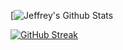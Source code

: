 

<!--
**jmillan736/jmillan736** is a ✨ _special_ ✨ repository because its `README.md` (this file) appears on your GitHub profile.

Here are some ideas to get you started:

- 🔭 I’m currently working on ...
- 🌱 I’m currently learning ...
- 👯 I’m looking to collaborate on ...
- 🤔 I’m looking for help with ...
- 💬 Ask me about ...
- 📫 How to reach me: ...
- 😄 Pronouns: ...
- ⚡ Fun fact: ...
-->
[![Jeffrey's Github Stats](https://github-readme-stats.vercel.app/api?username=jmillan736&count_private=true&show_icons=true&role=OWNER,ORGANIZATION_MEMBER,COLLABORATOR)

[![GitHub Streak](https://streak-stats.demolab.com/?user=jmillan736)](https://git.io/streak-stats)
